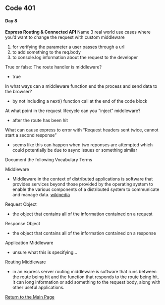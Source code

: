 ## Code 401
#### Day 8


**Express Routing & Connected API**
Name 3 real world use cases where you’d want to change the request with custom middleware
1. for verifying the parameter a user passes through a url
2. to add something to the req.body
3. to console.log information about the request to the developer

True or false: The route handler is middleware?
- true

In what ways can a middleware function end the process and send data to the browser?
- by not including a next() function call at the end of the code block

At what point in the request lifecycle can you “inject” middleware?
- after the route has been hit

What can cause express to error with “Request headers sent twice, cannot start a second response”
- seems like this can happen when two reponses are attempted which could potentially be due to async issues or something similar

Document the following Vocabulary Terms

Middleware
- Middleware in the context of distributed applications is software that provides services beyond those provided by the operating system to enable the various components of a distributed system to communicate and manage data. [wikipedia](https://en.wikipedia.org/wiki/Middleware_(distributed_applications))

Request Object
- the object that contains all of the information contained on a request

Response Object
- the object that contains all of the information contained on a response

Application Middleware
- unsure what this is specifying... 

Routing Middleware
- in an express server routing middleware is software that runs between the route being hit and the function that responds to the route being hit. It can long information or add something to the request body, along with other useful applications.

[Return to the Main Page](README.md)